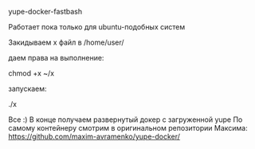 yupe-docker-fastbash

Работает пока только для ubuntu-подобных систем

Закидываем x файл в /home/user/

даем права на выполнение: 

chmod +x ~/x

запускаем:

./x

Все :) В конце получаем развернутый докер с загруженной yupe
По самому контейнеру смотрим в оригинальном репозитории Максима:
https://github.com/maxim-avramenko/yupe-docker/


